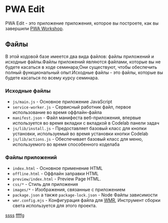 # PWA Edit

PWA Edit - это приложение приложения, которое вы построете, как вы завершили [PWA Workshop](https://workshops.page.link/pwa-workshop).

## Файлы

В этой кодовой базе имеется два вида файлов: файлы приложений и исходные файлы.Файлы приложений являются файлами, которые вы не будете касаться в ходе семинара;Они существуют, чтобы обеспечить полный функциональный опыт.Исходные файлы - это файлы, которые вы будете касаться по всему курсу семинара.

### Исходные файлы

- `js/main.js` - Основное приложение JavaScript
- `service-worker.js` - Сервисный работник файл, первое использование во время оффлайн-файла
- `manifest.json` - Файл манифеста веб-приложения, впервые используется во время вкладки с вкладкой в Codelab панели задач
- `js/lib/install.js` - Предоставляет базовый класс для кнопки установки, используемый во время установки кнопки Codelab
- `js/lib/actions.js` - Обеспечивает базовый класс для меню, используемого во время способенного коделаба

### Файлы приложений

- `index.html` - Основное применение HTML
- `offline.html` - Оффлайн заправки HTML
- `preview/index.html` - Preview Page HTML.
- `css/*` - Стиль для приложения
- `images/*` - Изображения, связанные с приложением
- `package.json` а также `package-lock.json` - Node Файлы зависимости
- `wmr.config.mjs` - Конфигурация файла для [WMR](https://www.npmjs.com/package/wmr), Инструмент сборки света используется для этого проекта.


[ssss](https://developers.google.com/codelabs/pwa-training/pwa03--going-offline?hl=ru#1)
[ffffg](https://workshops.page.link/pwa03--workbox)
